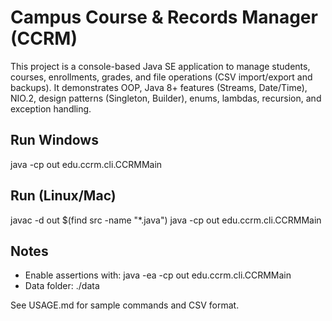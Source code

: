 
# Campus Course & Records Manager (CCRM)

This project is a console-based Java SE application to manage students, courses, enrollments, grades, and file operations (CSV import/export and backups).
It demonstrates OOP, Java 8+ features (Streams, Date/Time), NIO.2, design patterns (Singleton, Builder), enums, lambdas, recursion, and exception handling.


## Run Windows
java -cp out edu.ccrm.cli.CCRMMain




## Run (Linux/Mac)
javac -d out $(find src -name "*.java")
java -cp out edu.ccrm.cli.CCRMMain



## Notes
- Enable assertions with: java -ea -cp out edu.ccrm.cli.CCRMMain
- Data folder: ./data

See USAGE.md for sample commands and CSV format.
